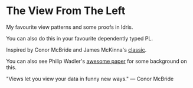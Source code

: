 # The View From The Left

My favourite view patterns and some proofs in Idris. 

You can also do this in your favourite dependently typed PL.

Inspired by Conor McBride and James McKinna's [classic](http://www.e-pig.org/downloads/view.pdf).

You can also see Philip Wadler's [awesome paper](https://www.cs.tufts.edu/~nr/cs257/archive/phil-wadler/views.pdf) for some background on this.



"Views let you view your data in funny new ways." — Conor McBride

